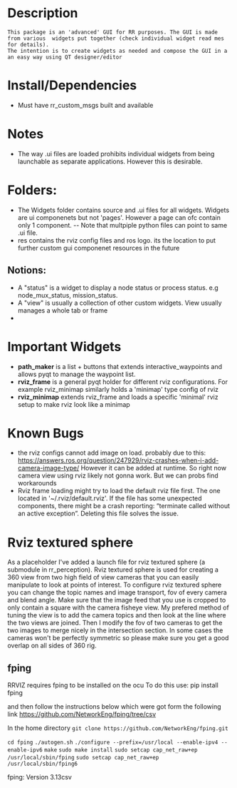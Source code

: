 # Description

    This package is an 'advanced' GUI for RR purposes. The GUI is made from various  widgets put together (check individual widget read mes for details).
    The intention is to create widgets as needed and compose the GUI in a an easy way using QT designer/editor

# Install/Dependencies
- Must have rr_custom_msgs built and available

# Notes

- The way .ui files are loaded prohibits individual widgets from being launchable as separate applications. However this is desirable.

# Folders:

- The Widgets folder contains source and .ui files for all widgets. Widgets are ui componenets but not 'pages'. However a page can ofc contain only 1 component.
  -- Note that multpiple python files can point to same .ui file.
- res contains the rviz config files and ros logo. its the location to put further custom gui componenet resources in the future

## Notions:

- A "status" is a widget to display a node status or process status. e.g node_mux_status, mission_status.
- A "view" is usually a collection of other custom widgets. View usually manages a whole tab or frame
-

# Important Widgets

- **path_maker** is a list + buttons that extends interactive_waypoints and allows pyqt to manage the waypoint list.
- **rviz_frame** is a general pyqt holder for different rviz configurations. For example rviz_minimap similarly holds a 'minimap' type config of rviz
- **rviz_minimap** extends rviz_frame and loads a specific 'minimal' rviz setup to make rviz look like a minimap

# Known Bugs

- the rviz configs cannot add image on load. probably due to this: https://answers.ros.org/question/247929/rviz-crashes-when-i-add-camera-image-type/
  However it can be added at runtime. So right now camera view using rviz likely not gonna work. But we can probs find workarounds
- Rviz frame loading might try to load the default rviz file first. The one located in '~/.rviz/default.rviz'. If the file has some unexpected components, there might be a crash reporting: “terminate called without an active exception”. Deleting this file solves the issue.

# Rviz textured sphere

As a placeholder I've added a launch file for rviz textured sphere (a submodule in rr_perception). Rviz textured sphere is used for creating a 360 view from two high field of view cameras that you can easily manipulate to look at points of interest.
To configure rviz textured sphere you can change the topic names and image transport, fov of every camera and blend angle. Make sure that the image feed that you use is cropped to only contain a square with the camera fisheye view.
My prefered method of tuning the view is to add the camera topics and then look at the line where the two views are joined. Then I modify the fov of two cameras to get the two images to merge nicely in the intersection section.
In some cases the cameras won't be perfectly symmetric so please make sure you get a good overlap on all sides of 360 rig.

## fping
RRVIZ requires fping to be installed on the ocu
To do this use:
pip install fping

and then follow the instructions below which were got form the following link
https://github.com/NetworkEng/fping/tree/csv 

In the home directory
`git clone https://github.com/NetworkEng/fping.git`

`cd fping`
`./autogen.sh`
`./configure --prefix=/usr/local --enable-ipv4 --enable-ipv6`
`make`
`sudo make install`
`sudo setcap cap_net_raw+ep /usr/local/sbin/fping`
`sudo setcap cap_net_raw+ep /usr/local/sbin/fping6`

fping: Version 3.13csv
